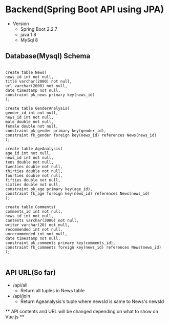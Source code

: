 # Backend(Spring Boot API using JPA)
* Version
  * Spring Boot 2.2.7
  * java 1.8
  * MySql 8
## Database(Mysql) Schema
<pre>
<code>
create table News(
news_id int not null,
title varchar(2000) not null,
url varchar(2000) not null,
date timestamp not null,
constraint pk_news primary key(news_id)
);

create table GenderAnalysis(
gender_id int not null,
news_id int not null,
male double not null,
female double not null,
constraint pk_gender primary key(gender_id),
constraint fk_gender foreign key(news_id) references News(news_id)
);

create table AgeAnalysis(
age_id int not null,
news_id int not null,
tens double not null,
twenties double not null,
thirties double not null,
fourties double not null,
fifties double not null,
sixties double not null,
constraint pk_age primary key(age_id),
constraint fk_age foreign key(news_id) references News(news_id)
);

create table Comments(
comments_id int not null,
news_id int not null,
contents varchar(3000) not null,
writer varchar(20) not null,
recommended int not null,
unrecommended int not null,
date timestamp not null,
constraint pk_comments primary key(comments_id),
constraint fk_comments foreign key(news_id) references News(news_id)
);
</code>
</pre>

## API URL(So far)
* /api/all
  * Return all tuples in News table 
* /api/join
  * Return Ageanalysis's tuple where newsId is same to News's newsId

** API contents and URL will be changed depending on what to show on Vue.js **
 


